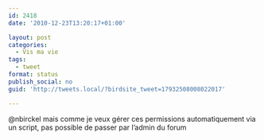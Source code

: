 ```yaml
---
id: 2418
date: '2010-12-23T13:20:17+01:00'

layout: post
categories:
  - Vis ma vie
tags:
  - tweet
format: status
publish_social: no
guid: 'http://tweets.local/?birdsite_tweet=17932508008022017'

---
```


@nbirckel mais comme je veux gérer ces permissions automatiquement via un script, pas possible de passer par l’admin du forum